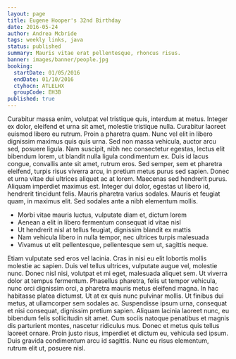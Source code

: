 ```yaml
---
layout: page
title: Eugene Hooper's 32nd Birthday
date: 2016-05-24
author: Andrea Mcbride
tags: weekly links, java
status: published
summary: Mauris vitae erat pellentesque, rhoncus risus.
banner: images/banner/people.jpg
booking:
  startDate: 01/05/2016
  endDate: 01/10/2016
  ctyhocn: ATLELHX
  groupCode: EH3B
published: true
---
```

Curabitur massa enim, volutpat vel tristique quis, interdum at metus. Integer ex dolor, eleifend et urna sit amet, molestie tristique nulla. Curabitur laoreet euismod libero eu rutrum. Proin a pharetra quam. Nunc vel elit in libero dignissim maximus quis quis urna. Sed non massa vehicula, auctor arcu sed, posuere ligula. Nam suscipit, nibh nec consectetur egestas, lectus elit bibendum lorem, ut blandit nulla ligula condimentum ex. Duis id lacus congue, convallis ante sit amet, rutrum eros. Sed semper, sem et pharetra eleifend, turpis risus viverra arcu, in pretium metus purus sed sapien. Donec et urna vitae dui ultrices aliquet ac at lorem. Maecenas sed hendrerit purus. Aliquam imperdiet maximus est. Integer dui dolor, egestas ut libero id, hendrerit tincidunt felis. Mauris pharetra varius sodales. Mauris et feugiat quam, in maximus elit. Sed sodales ante a nibh elementum mollis.

* Morbi vitae mauris luctus, vulputate diam et, dictum lorem
* Aenean a elit in libero fermentum consequat id vitae nisl
* Ut hendrerit nisl at tellus feugiat, dignissim blandit ex mattis
* Nam vehicula libero in nulla tempor, nec ultrices turpis malesuada
* Vivamus ut elit pellentesque, pellentesque sem ut, sagittis neque.

Etiam vulputate sed eros vel lacinia. Cras in nisi eu elit lobortis mollis molestie ac sapien. Duis vel tellus ultrices, vulputate augue vel, molestie nunc. Donec nisl nisi, volutpat et mi eget, malesuada aliquet sem. Ut viverra dolor at tempus fermentum. Phasellus pharetra, felis ut tempor vehicula, nunc orci dignissim orci, a pharetra mauris metus eleifend magna. In hac habitasse platea dictumst. Ut at ex quis nunc pulvinar mollis. Ut finibus dui metus, at ullamcorper sem sodales ac. Suspendisse ipsum urna, consequat et nisi consequat, dignissim pretium sapien. Aliquam lacinia laoreet nunc, eu bibendum felis sollicitudin sit amet. Cum sociis natoque penatibus et magnis dis parturient montes, nascetur ridiculus mus. Donec et metus quis tellus laoreet ornare. Proin justo risus, imperdiet et dictum eu, vehicula sed ipsum. Duis gravida condimentum arcu id sagittis. Nunc eu risus elementum, rutrum elit ut, posuere nisl.
